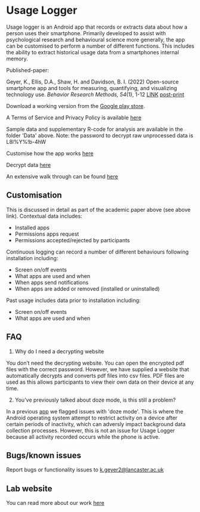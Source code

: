 # Usage Logger

Usage logger is an Android app that records or extracts data about how a person uses their smartphone. Primarily developed to assist with psychological research and behavioural science more generally, the app can be customised to perform a number of different functions. This includes the ability to extract historical usage data from a smartphones internal memory.  

Published-paper: 

Geyer, K., Ellis, D.A., Shaw, H. and Davidson, B. I. (2022) Open-source smartphone app and tools for measuring, quantifying, and visualizing technology use. <em>Behavior Research Methods, 54</em>(1), 1-12 [LINK](https://doi.org/10.3758/s13428-021-01585-7) [post-print](https://psyarxiv.com/eqhfa)

Download a working version from the [Google play store](https://play.google.com/store/apps/details?id=geyerk.sensorlab.suselogger). 

A Terms of Service and Privacy Policy is available [here](https://psychsensorlab.com/privacy-agreement-for-apps/)

Sample data and supplementary R-code for analysis are available in the folder 'Data' above. Note: the password to decrypt raw unprocessed data is L8l%Y%!b-4hW

Customise how the app works [here](https://usageloggersetup.netlify.app/)

Decrypt data [here](https://usageloggerdecryptwebsite.netlify.app/)

An extensive walk through can be found [here](https://u-log-walk.netlify.app/)

## Customisation

This is  discussed in detail as part of the academic paper above (see above link). Contextual data includes: 

* Installed apps
* Permissions apps request
* Permissions accepted/rejected by participants

Continuous logging can record a number of different behaviours following installation including: 

* Screen on/off events
* What apps are used and when
* When apps send notifications
* When apps are added or removed (installed or uninstalled)

Past usage includes data prior to installation including:

* Screen on/off events
* What apps are used and when

## FAQ

1. Why do I need a decrypting website

You don’t need the decrypting website. You can open the encrypted pdf files with the correct password. However, we have supplied a website that automatically decrypts and converts pdf files into csv files. PDF files are used as this allows participants to view their own data on their device at any time. 

2. You've previously talked about doze mode, is this still a problem?

In a previous [app](https://github.com/kris-geyer/pegLog) we flagged issues with 'doze mode'. This is where the Android operating system attempt to restrict activity on a device after certain periods of inactivity, which can adversly impact background data collection processes. However, this is not an issue for Usage Logger because all activity recorded occurs while the phone is active. 

## Bugs/known issues

Report bugs or functionality issues to k.geyer2@lancaster.ac.uk

## Lab website

You can read more about our work [here](https://psychsensorlab.com/)
